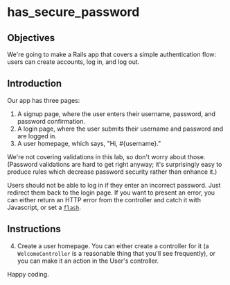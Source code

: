 # has_secure_password

## Objectives

We're going to make a Rails app that covers a simple authentication flow: users can create accounts, log in, and log out.

## Introduction

Our app has three pages:
  1. A signup page, where the user enters their username, password, and password confirmation.
  2. A login page, where the user submits their username and password and are logged in.
  3. A user homepage, which says, "Hi, #{username}."

We're not covering validations in this lab, so don't worry about those. (Password validations are hard to get right anyway; it's surprisingly easy to produce rules which decrease password security rather than enhance it.)

Users should not be able to log in if they enter an incorrect password. Just redirect them back to the login page. If you want to present an error, you can either return an HTTP error from the controller and catch it with Javascript, or set a [`flash`][flash].

## Instructions

<!-- 1. Create a User model and migrations. -->

<!-- 2. Create a Users controller. It should respond to `new` with the signup form, and respond to `create` by creating a new user. -->

<!-- 3. Create a Sessions controller and the appropriate actions. -->

4. Create a user homepage. You can either create a controller for it (a `WelcomeController` is a reasonable thing that you'll see frequently), or you can make it an action in the User's controller.

Happy coding.

[flash]: http://api.rubyonrails.org/classes/ActionDispatch/Flash.html
